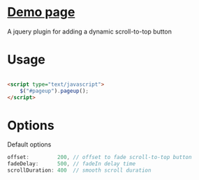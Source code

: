 [Demo page][1]
==================

A jquery plugin for adding a dynamic scroll-to-top button

# Usage

```html

<script type="text/javascript">
	$("#pageup").pageup();
</script>
```

# Options

Default options
```javascript
offset: 		200, // offset to fade scroll-to-top button
fadeDelay: 		500, // fadeIn delay time
scrollDuration: 400  // smooth scroll duration
```


[1]: http://mertkahyaoglu.github.io/jquery-pageup/
